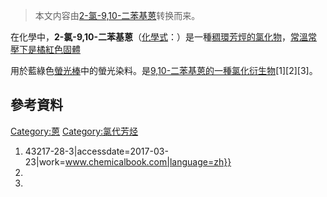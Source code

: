 > 本文内容由[2-氯-9,10-二苯基蒽](https://zh.wikipedia.org/wiki/2-氯-9,10-二苯基蒽)转换而来。


在化學中，**2-氯-9,10-二苯基蒽**（[化學式](https://zh.wikipedia.org/wiki/化學式 "wikilink")：）是一種[稠環芳烴的氯化物](https://zh.wikipedia.org/wiki/稠環芳烴 "wikilink")，[常溫常壓下是橘紅色固體](https://zh.wikipedia.org/wiki/常溫 "wikilink")

用於藍綠色[螢光棒](../Page/螢光棒.md "wikilink")中的螢光染料。是[9,10-二苯基蒽的一種氯化衍生物](../Page/9,10-二苯蒽.md "wikilink")\[1\]\[2\]\[3\]。

## 參考資料

<references />

[Category:蒽](https://zh.wikipedia.org/wiki/Category:蒽 "wikilink") [Category:氯代芳烃](https://zh.wikipedia.org/wiki/Category:氯代芳烃 "wikilink")

1.   43217-28-3|accessdate=2017-03-23|work=www.chemicalbook.com|language=zh}}
2.
3.